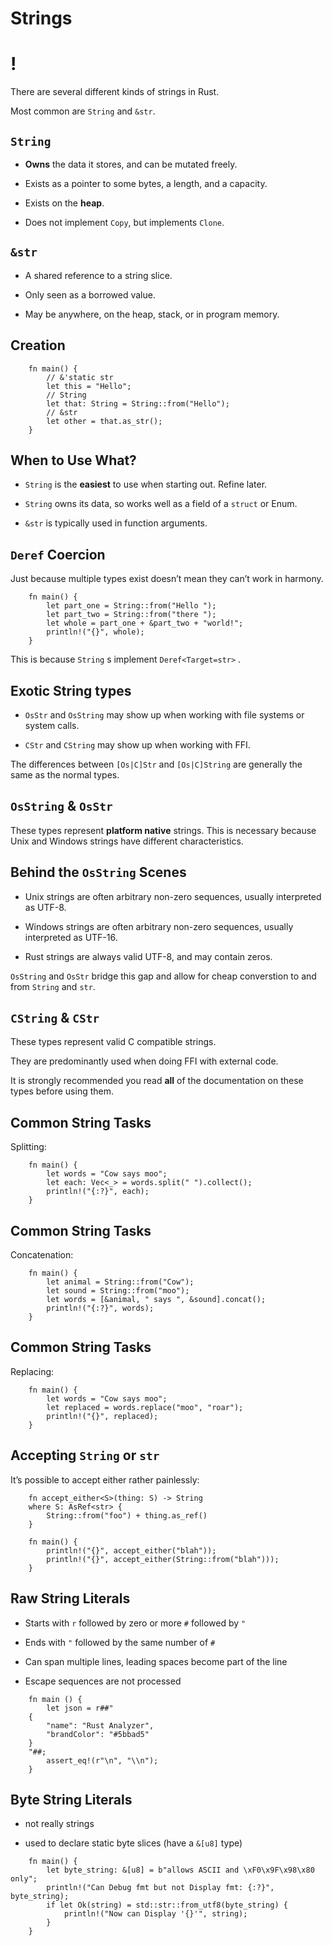 # Strings

!
=

There are several different kinds of strings in Rust.

Most common are `String` and `&str`.

`String`
----

-   **Owns** the data it stores, and can be mutated freely.

-   Exists as a pointer to some bytes, a length, and a capacity.

-   Exists on the **heap**.

-   Does not implement `Copy`, but implements `Clone`.

`&str`
----

-   A shared reference to a string slice.

-   Only seen as a borrowed value.

-   May be anywhere, on the heap, stack, or in program memory.

Creation
----
```rust,editable
    fn main() {
        // &'static str
        let this = "Hello";
        // String
        let that: String = String::from("Hello");
        // &str
        let other = that.as_str();
    }
```
When to Use What?
----

-   `String` is the **easiest** to use when starting out. Refine later.

-   `String` owns its data, so works well as a field of a `struct` or
    Enum.

-   `&str` is typically used in function arguments.

`Deref` Coercion
----

Just because multiple types exist doesn’t mean they can’t work in
harmony.
```rust,editable
    fn main() {
        let part_one = String::from("Hello ");
        let part_two = String::from("there ");
        let whole = part_one + &part_two + "world!";
        println!("{}", whole);
    }
```
This is because `String` s implement `Deref<Target=str>` .

Exotic String types
----

-   `OsStr` and `OsString` may show up when working with file systems or
    system calls.

-   `CStr` and `CString` may show up when working with FFI.

The differences between `[Os|C]Str` and `[Os|C]String` are generally the
same as the normal types.

`OsString` & `OsStr`
----

These types represent **platform native** strings. This is necessary
because Unix and Windows strings have different characteristics.

Behind the `OsString` Scenes
----

-   Unix strings are often arbitrary non-zero sequences, usually
    interpreted as UTF-8.

-   Windows strings are often arbitrary non-zero sequences, usually
    interpreted as UTF-16.

-   Rust strings are always valid UTF-8, and may contain zeros.

`OsString` and `OsStr` bridge this gap and allow for cheap converstion
to and from `String` and `str`.

`CString` & `CStr`
----

These types represent valid C compatible strings.

They are predominantly used when doing FFI with external code.

It is strongly recommended you read **all** of the documentation on
these types before using them.

Common String Tasks
----

Splitting:
```rust,editable
    fn main() {
        let words = "Cow says moo";
        let each: Vec<_> = words.split(" ").collect();
        println!("{:?}", each);
    }
```
Common String Tasks
----

Concatenation:
```rust,editable
    fn main() {
        let animal = String::from("Cow");
        let sound = String::from("moo");
        let words = [&animal, " says ", &sound].concat();
        println!("{:?}", words);
    }
```
Common String Tasks
----

Replacing:
```rust,editable
    fn main() {
        let words = "Cow says moo";
        let replaced = words.replace("moo", "roar");
        println!("{}", replaced);
    }
```
Accepting `String` or `str`
----

It’s possible to accept either rather painlessly:
```rust,editable
    fn accept_either<S>(thing: S) -> String
    where S: AsRef<str> {
        String::from("foo") + thing.as_ref()
    }

    fn main() {
        println!("{}", accept_either("blah"));
        println!("{}", accept_either(String::from("blah")));
    }
```
Raw String Literals
----

-   Starts with `r` followed by zero or more `#` followed by `"`

-   Ends with `"` followed by the same number of `#`

-   Can span multiple lines, leading spaces become part of the line

-   Escape sequences are not processed

<!-- -->
```rust,editable
    fn main () {
        let json = r##"
    {
        "name": "Rust Analyzer",
        "brandColor": "#5bbad5"
    }
    "##;
        assert_eq!(r"\n", "\\n");
    }
```
Byte String Literals
----

-   not really strings

-   used to declare static byte slices (have a `&[u8]` type)

<!-- -->
```rust,editable
    fn main() {
        let byte_string: &[u8] = b"allows ASCII and \xF0\x9F\x98\x80 only";
        println!("Can Debug fmt but not Display fmt: {:?}", byte_string);
        if let Ok(string) = std::str::from_utf8(byte_string) {
            println!("Now can Display '{}'", string);
        }
    }
```
